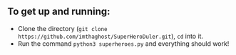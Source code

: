 ## To get up and running:

-   Clone the directory (`git clone https://github.com/imthaghost/SuperHeroDuler.git`), `cd` into it.
-   Run the command `python3 superheroes.py` and everything should work!

